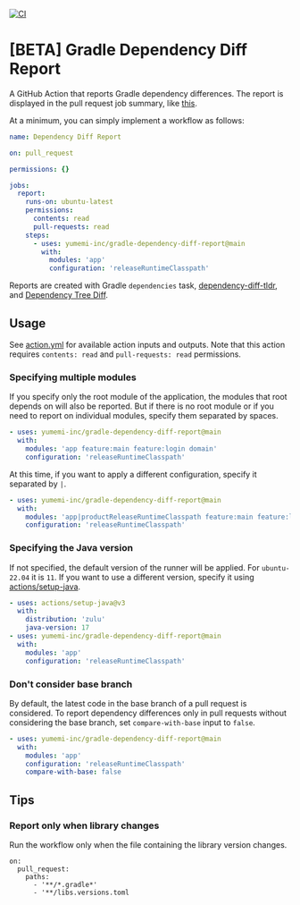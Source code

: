[![CI](https://github.com/yumemi-inc/gradle-dependency-diff-report/actions/workflows/ci.yml/badge.svg)](https://github.com/yumemi-inc/gradle-dependency-diff-report/actions/workflows/ci.yml)

# [BETA] Gradle Dependency Diff Report

A GitHub Action that reports Gradle dependency differences.
The report is displayed in the pull request job summary, like [this](https://github.com/yumemi-inc/gradle-dependency-diff-report/actions/runs/6195029024).

At a minimum, you can simply implement a workflow as follows:

```yaml
name: Dependency Diff Report

on: pull_request

permissions: {}

jobs:
  report:
    runs-on: ubuntu-latest
    permissions:
      contents: read
      pull-requests: read
    steps:
      - uses: yumemi-inc/gradle-dependency-diff-report@main
        with:
          modules: 'app'
          configuration: 'releaseRuntimeClasspath'
```

Reports are created with Gradle `dependencies` task, [dependency-diff-tldr](https://github.com/careem/dependency-diff-tldr), and [Dependency Tree Diff](https://github.com/JakeWharton/dependency-tree-diff).

## Usage

See [action.yml](action.yml) for available action inputs and outputs.
Note that this action requires `contents: read` and `pull-requests: read` permissions.

### Specifying multiple modules

If you specify only the root module of the application, the modules that root depends on will also be reported.
But if there is no root module or if you need to report on individual modules, specify them separated by spaces.

```yaml
- uses: yumemi-inc/gradle-dependency-diff-report@main
  with:
    modules: 'app feature:main feature:login domain'
    configuration: 'releaseRuntimeClasspath'
```

At this time, if you want to apply a different configuration, specify it separated by `|`.

```yaml
- uses: yumemi-inc/gradle-dependency-diff-report@main
  with:
    modules: 'app|productReleaseRuntimeClasspath feature:main feature:login domain|debugRuntimeClasspath'
    configuration: 'releaseRuntimeClasspath'
```

### Specifying the Java version

If not specified, the default version of the runner will be applied.
For `ubuntu-22.04` it is `11`.
If you want to use a different version, specify it using [actions/setup-java](https://github.com/actions/setup-java).

```yaml
- uses: actions/setup-java@v3
  with:
    distribution: 'zulu'
    java-version: 17
- uses: yumemi-inc/gradle-dependency-diff-report@main
  with:
    modules: 'app'
    configuration: 'releaseRuntimeClasspath'
```
### Don't consider base branch

By default, the latest code in the base branch of a pull request is considered.
To report dependency differences only in pull requests without considering the base branch, set `compare-with-base` input to `false`.

```yaml
- uses: yumemi-inc/gradle-dependency-diff-report@main
  with:
    modules: 'app'
    configuration: 'releaseRuntimeClasspath'
    compare-with-base: false
```

## Tips

### Report only when library changes

Run the workflow only when the file containing the library version changes.

```
on:
  pull_request:
    paths:
      - '**/*.gradle*'
      - '**/libs.versions.toml
```
